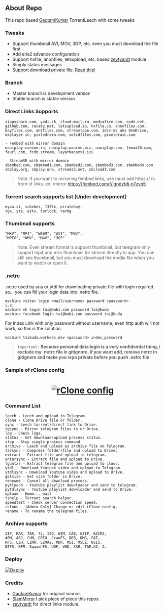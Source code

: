 ## About Repo
This repo based [GautamKumar](https://github.com/gautamajay52/TorrentLeech-Gdrive) TorrentLeech with some tweaks

### Tweaks
- Support thumbnail AVI, MOV, 3GP, etc. even you must download the file first
- Add aria2 advance configuration
- Support hxfile, anonfiles, letsupload, etc. based [zevtyardt](https://github.com/zevtyardt/lk21) module
- Simply status messages
- Support download private file. [Read this!](https://github.com/Manssizz/CendrawasihLeech/#netrc) 

### Branch
- Master branch is development version
- Stable branch is stable version

### Direct Links Supports
```
zippyshare.com, yadi.sk, cloud.mail.ru, mediafire.com, osdn.net, 
github.com, racaty.net, letsupload.io, hxfile.co, anonfiles.com,
bayfiles.com, antfiles.com, streamtape.com, 1drv.ms aka OneDrive,
mxplayer.in, pixledrain.com, solidfiles.com, pixeldrain.com

- Fembed with mirror domain
naniplay.nanime.in, naniplay.nanime.biz, naniplay.com, femax20.com,
feurl.com, fcdn.stream, layarkacaxxi.icu

- StreamSB with mirror domain
sbembed.com, sbembed1.com, sbembed2.com, sbembed3.com, sbembed4.com
sbplay.org, sbplay.one, streamsb.net, sbcloud1.com
```
> Note: if you want to mirroring fembed links, use must add https:// in front of links. ex: /mirror https://fembed.com/f/jgndzfdj-n7zyg5
### Torrent search supports list (Under development)
```
nyaa.si, sukebei, 1337x, piratebay,
tgx, yts, eztv, torlock, rarbg
```
### Thumbnail supports
```
"MKV", "MP4", "WEBM", "AVI", "MOV", 
"MPEG", "WMV", "M4V", "3GP"
```
> Note: Even stream format is support thumbnail, but telegram only support mp4 and mkv thumbnail for stream directly in app. You can still see thumbnail, but you must download the media file when you want to watch or open it.
### .netrc
.netrc used by aria or ytdl for downloading private file with login required. so... you can fill your login data into .netrc file. 
```
machine <site> login <mail/username> password <password>
i.e: 
machine vk login tai@babi.com password tai@kuda
machine facebook login tai@babi.com password tai@kuda
```
For Index Link with only password without username, even http auth will not work, so this is the solution.
```
machine taikuda.workers.dev <password> index_password
```
> `Important:` **Because personal data login is a very confidential thing, i exclude my .netrc file in gitignore. if you want add, remove netrc in gitignore and  make you repo private before you push .netrc file** 
### Sample of rClone config
<h1 align="center">
  <a href="https://github.com/Manssizz/CendrawasihLeech"><img src="https://raw.githubusercontent.com/Manssizz/CendrawasihLeech/master/rclone.jpg" alt="rClone config"></a>
</h1>

### Command List
```
leech - Leech and upload to Telegram.
clone - Clone Drive file or folder.
sync - Leech torrent/direct link to Drive.
tgsync - Mirror telegram files to ur Drive.
log - Check logs.
status - Get download/upload process status. 
stop - Stop single process command 
archive - Leech and upload as archive file on Telegram.
tarsync - Compress folder/file and upload to Drive.
extract - Extract file and upload to telegram.
untarsync - Extract file and upload to Drive.
tguntar - Extract telegram file and upload to cloud.
ytdl - Download Youtube video and upload to Telegram.
ytdlsync - Download Youtube video and upload to Drive.
getsize - Get size folder in Drive.
renewme - Cancel all download process.
pytleech - Youtube playlist downloader and send to telegram.
pytdlsync - Youtube playlist downloader and send to Drive.
upload - Hmmm... wait
tshelp - Torrent search helper.
speedtest - Check server connection speed.
rclone - [Admin Only] Change or edit rClone config.
rename - To rename the telegram files.
```

### Archive supports
```
ZIP, RAR, TAR, 7z, ISO, WIM, CAB, GZIP, BZIP2, 
APM, ARJ, CHM, CPIO, CramFS, DEB, DMG, FAT, 
HFS, LZH, LZMA, LZMA2, MBR, MSI, MSLZ, NSIS, 
NTFS, RPM, SquashFS, UDF, VHD, XAR, TAR.XZ, Z.
```

### Deploy
[![Deploy](https://www.herokucdn.com/deploy/button.svg)](https://heroku.com/deploy?template=https://github.com/Manssizz/CendrawasihLeech/tree/stable)

### Credits
* [GautamKumar](https://github.com/gautamajay52/TorrentLeech-Gdrive) for original source.
* [SlamMirror](https://github.com/breakdowns/slam-mirrorbot) I pick piece of piece this repos.
* [zevtyardt](https://github.com/zevtyardt/lk21) for direct links module.
